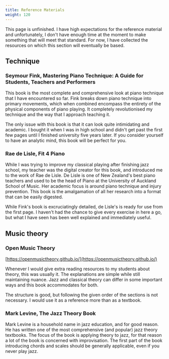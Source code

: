 ```yaml
---
title: Reference Materials
weight: 120
---
```


This page is unfinished. I have high expectations for the reference material and
unfortunately, I don't have enough time at the moment to make something that
will meet that standard. For now, I have collected the resources on which this
section will eventually be based.

## Technique

### Seymour Fink, Mastering Piano Technique: A Guide for Students, Teachers and Performers

This book is the most complete and comprehensive look at piano technique that I
have encountered so far. Fink breaks down piano technique into primary
movements, which when combined encompass the entirety of the physical components
of piano playing. It completely revolutionised my technique and the way that I
approach teaching it. 

The only issue with this book is that it can look quite intimidating and
academic. I bought it when I was in high school and didn't get past the first
few pages until I finished university five years later. If you consider yourself
to have an analytic mind, this book will be perfect for you.

### Rae de Lisle, Fit 4 Piano

While I was trying to improve my classical playing after finishing jazz school,
my teacher was the digital creator for this book, and introduced me to the work
of Rae de Lisle. De Lisle is one of New Zealand's best piano teachers and used to be
the head of Piano at the University of Auckland School of Music. Her academic
focus is around piano technique and injury prevention. This book is the
amalgamation of all her research into a format that can be easily digested.

While Fink's book is excruciatingly detailed, de Lisle's is ready for use from
the first page. I haven't had the chance to give every exercise in here a go,
but what I have seen has been well explained and immediately useful.

## Music theory

### Open Music Theory

[https://openmusictheory.github.io/](https://openmusictheory.github.io/)

Whenever I would give extra reading resources to my students about theory, this
was usually it. The explanations are simple while still maintaining nuance. Jazz
and classical theory can differ in some important ways and this book
accommodates for both.

The structure is good, but following the given order of the sections is not
necessary. I would use it as a reference more than as a textbook.

### Mark Levine, The Jazz Theory Book

Mark Levine is a household name in jazz education, and for good reason. He has
written one of the most comprehensive (and popular) jazz theory textbooks. The
focus of the book is applying theory to jazz, for that reason a lot of the book
is concerned with improvisation. The first part of the book introducing chords
and scales should be generally applicable, even if you never play jazz.

